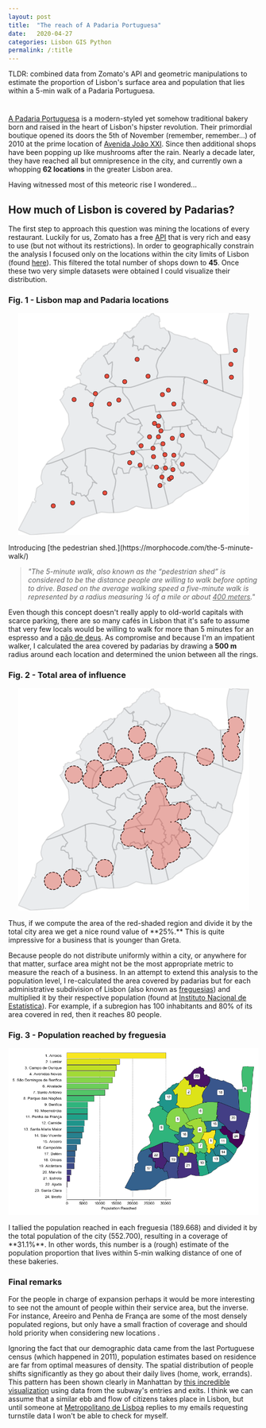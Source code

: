 ```yaml
---
layout: post
title:  "The reach of A Padaria Portuguesa"
date:   2020-04-27
categories: Lisbon GIS Python
permalink: /:title
---
```

TLDR: combined data from Zomato's API and geometric manipulations to estimate the proportion of Lisbon's surface area and population that lies within a 5-min walk of a Padaria Portuguesa. 

<h1 id="posts-label"></h1>

[A Padaria Portuguesa](https://www.apadariaportuguesa.pt/) is a modern-styled yet somehow traditional bakery born and raised in the heart of Lisbon's hipster revolution. Their primordial boutique opened its doors the 5th of November (remember, remember...) of 2010 at the prime location of [Avenida João XXI](https://goo.gl/maps/dSrT1qnjpWMwwu4M6). Since then additional shops have been popping up like mushrooms after the rain. Nearly a decade later, they have reached all but omnipresence in the city, and currently own a whopping **62 locations** in the greater Lisbon area.

Having witnessed most of this meteoric rise I wondered... 

## How much of Lisbon is covered by Padarias?

The first step to approach this question was mining the locations of every restaurant. Luckily for us, Zomato has a free [API](https://developers.zomato.com/api) that is very rich and easy to use (but not without its restrictions). In order to geographically constrain the analysis I focused only on the locations within the city limits of Lisbon (found [here](http://geodados.cm-lisboa.pt/datasets/freguesias-2012)). This filtered the total number of shops down to **45**. Once these two very simple datasets were obtained I could visualize their distribution.

### Fig. 1 - Lisbon map and Padaria locations

<p align="center">
  <img src="/assets/posts/padarias/basemap_locations.png" />
</p>
Introducing [the pedestrian shed.](https://morphocode.com/the-5-minute-walk/)

> *"The 5-minute walk, also known as the “pedestrian shed” is considered to be the distance people are willing to walk before opting to drive. Based on the average walking speed a five-minute walk is represented by a radius measuring ¼ of a mile or about <u>400 meters</u>."*

Even though this concept doesn't really apply to old-world capitals with scarce parking, there are so many cafés in Lisbon that it's safe to assume that very few locals would be willing to walk for more than 5 minutes for an espresso and a [pão de deus](https://nit.pt/buzzfood/cafes-e-bares/a-receita-do-famoso-pao-de-deus-da-padaria-portuguesa-que-pode-fazer-em-casa). As compromise and because I'm an impatient walker, I calculated the area covered by padarias by drawing a **500 m** radius around each location and determined the union between all the rings.

### Fig. 2 - Total area of influence

<p align="center">
  <img src="/assets/posts/padarias/area_difference.png" />
</p>
Thus, if we compute the area of the red-shaded region and divide it by the total city area we get a nice round value of **25%.** This is quite impressive for a business that is younger than Greta.

Because people do not distribute uniformly within a city, or anywhere for that matter, surface area might not be the most appropriate metric to measure the reach of a business. In an attempt to extend this analysis to the population level, I re-calculated the area covered by padarias but for each administrative subdivision of Lisbon (also known as [freguesias](https://pt.wikipedia.org/wiki/Lista_de_freguesias_de_Lisboa)) and multiplied it by their respective population (found at [Instituto Nacional de Estatística](https://censos.ine.pt/xportal/xmain?xpid=CENSOS&xpgid=censos_quadros)). For example, if a subregion has 100 inhabitants and 80% of its area covered in red, then it reaches 80 people.

### Fig. 3 - Population reached by freguesia

<p align="center">
  <img src="/assets/posts/padarias/population_reached.png" />
</p>
I tallied the population reached in each freguesia (189.668) and divided it by the total population of the city (552.700), resulting in a coverage of **31.1%**.  In other words, this number is a (rough) estimate of the population proportion that lives within 5-min walking distance of one of these bakeries.

### Final remarks

For the people in charge of expansion perhaps it would be more interesting to see not the amount of people within their service area, but the inverse. For instance, Areeiro and Penha de França are some of the most densely populated regions, but only have a small fraction of coverage and should hold priority when considering new locations <i class="fas fa-smile-wink"></i>.

Ignoring the fact that our demographic data came from the last Portuguese census (which happened in 2011), population estimates based on residence are far from optimal measures of density. The spatial distribution of people shifts significantly as they go about their daily lives (home, work, errands). This pattern has been shown clearly in Manhattan by [this incredible visualization](https://manpopex.us/) using data from the subway's entries and exits. I think we can assume that a similar ebb and flow of citizens takes place in Lisbon, but until someone at [Metropolitano de Lisboa](https://www.metrolisboa.pt/) replies to my emails requesting turnstile data I won't be able to check for myself.
